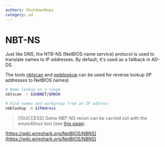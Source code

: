 ```yaml
---
authors: ShutdownRepo
category: ad
---
```


# NBT-NS

Just like DNS, the NTB-NS (NetBIOS name service) protocol is used to translate names to IP addresses. By default, it's used as a fallback in AD-DS.

The tools [nbtscan](http://www.unixwiz.net/tools/nbtscan.html) and [nmblookup](https://www.samba.org/samba/docs/current/man-html/nmblookup.1.html) can be used for reverse lookup (IP addresses to NetBIOS names)

```bash
# Name lookup on a range
nbtscan -r $SUBNET/$MASK

# Find names and workgroup from an IP address
nmblookup -A $IPAdress
```

> [!SUCCESS]
> Some NBT-NS recon can be carried out with the enum4linux tool (see [this page](enum4linux.md)).

[https://wiki.wireshark.org/NetBIOS/NBNS](https://wiki.wireshark.org/NetBIOS/NBNS)



